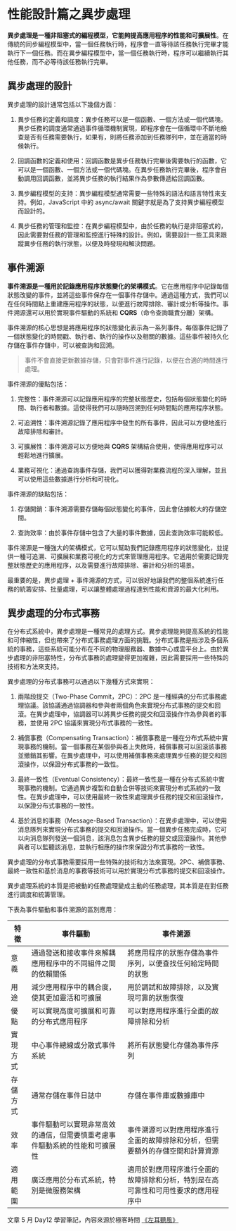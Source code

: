 # 性能設計篇之異步處理

**異步處理是一種非阻塞式的編程模型，它能夠提高應用程序的性能和可擴展性**。在傳統的同步編程模型中，當一個任務執行時，程序會一直等待該任務執行完畢才能執行下一個任務。而在異步編程模型中，當一個任務執行時，程序可以繼續執行其他任務，而不必等待該任務執行完畢。

## 異步處理的設計
異步處理的設計通常包括以下幾個方面：

1. 異步任務的定義和調度：異步任務可以是一個函數、一個方法或一個代碼塊。異步任務的調度通常通過事件循環機制實現，即程序會在一個循環中不斷地檢查是否有任務需要執行，如果有，則將任務添加到任務隊列中，並在適當的時候執行。

2. 回調函數的定義和使用：回調函數是異步任務執行完畢後需要執行的函數，它可以是一個函數、一個方法或一個代碼塊。在異步任務執行完畢後，程序會自動調用回調函數，並將異步任務的執行結果作為參數傳遞給回調函數。

3. 異步編程模型的支持：異步編程模型通常需要一些特殊的語法和語言特性來支持。例如，JavaScript 中的 async/await 關鍵字就是為了支持異步編程模型而設計的。

4. 異步任務的管理和監控：在異步編程模型中，由於任務的執行是非阻塞式的，因此需要對任務的管理和監控進行特殊的設計。例如，需要設計一些工具來跟蹤異步任務的執行狀態，以便及時發現和解決問題。

## 事件溯源

**事件溯源是一種用於記錄應用程序狀態變化的架構模式**。它在應用程序中記錄每個狀態改變的事件，並將這些事件保存在一個事件存儲中。通過這種方式，我們可以在任何時間點上重建應用程序的狀態，以便進行故障排除、審計或分析等操作。事件溯源還可以用於實現事件驅動的系統和 **CQRS**（命令查詢職責分離）架構。

事件溯源的核心思想是將應用程序的狀態變化表示為一系列事件。每個事件記錄了一個狀態變化的時間戳、執行者、執行的操作以及相關的數據。這些事件被持久化存儲在事件存儲中，可以被查詢和回溯。
> 事件不會直接更新數據存儲，只會對事件進行記錄，以便在合適的時間進行處理。

事件溯源的優點包括：

1. 完整性：事件溯源可以記錄應用程序的完整狀態歷史，包括每個狀態變化的時間、執行者和數據。這使得我們可以隨時回溯到任何時間點的應用程序狀態。

2. 可追溯性：事件溯源記錄了應用程序中發生的所有事件，因此可以方便地進行故障排除和審計。

3. 可擴展性：事件溯源可以方便地與 **CQRS** 架構結合使用，使得應用程序可以輕鬆地進行擴展。

4. 業務可視化：通過查詢事件存儲，我們可以獲得對業務流程的深入理解，並且可以使用這些數據進行分析和可視化。

事件溯源的缺點包括：

1. 存儲開銷：事件溯源需要存儲每個狀態變化的事件，因此會佔據較大的存儲空間。

2. 查詢效率：由於事件存儲中包含了大量的事件數據，因此查詢效率可能較低。

事件溯源是一種強大的架構模式，它可以幫助我們記錄應用程序的狀態變化，並提供一種可追溯、可擴展和業務可視化的方式來管理應用程序。它適用於需要記錄完整狀態歷史的應用程序，以及需要進行故障排除、審計和分析的場景。

最重要的是，異步處理 + 事件溯源的方式，可以很好地讓我們的整個系統進行任務的統籌安排、批量處理，可以讓整體處理過程達到性能和資源的最大化利用。

## 異步處理的分布式事務

在分布式系統中，異步處理是一種常見的處理方式。異步處理能夠提高系統的性能和可伸縮性，但也帶來了分布式事務處理方面的挑戰。分布式事務是指涉及多個系統的事務，這些系統可能分布在不同的物理服務器、數據中心或雲平台上。由於異步處理的非阻塞特性，分布式事務的處理變得更加複雜，因此需要採用一些特殊的技術和方法來支持。

異步處理的分布式事務可以通過以下幾種方式來實現：

1. 兩階段提交（Two-Phase Commit，2PC）：2PC 是一種經典的分布式事務處理協議。該協議通過協調器和參與者兩個角色來實現分布式事務的提交和回滾。在異步處理中，協調器可以將異步任務的提交和回滾操作作為參與者的事務，並使用 2PC 協議來實現分布式事務的一致性。

2. 補償事務（Compensating Transaction）：補償事務是一種在分布式系統中實現事務的機制。當一個事務在某個參與者上失敗時，補償事務可以回滾該事務並撤銷其影響。在異步處理中，可以使用補償事務來處理異步任務的提交和回滾操作，以保證分布式事務的一致性。

3. 最終一致性（Eventual Consistency）：最終一致性是一種在分布式系統中實現事務的機制。它通過異步複製和自動合併等技術來實現分布式系統的一致性。在異步處理中，可以使用最終一致性來處理異步任務的提交和回滾操作，以保證分布式事務的一致性。

4. 基於消息的事務（Message-Based Transaction）：在異步處理中，可以使用消息隊列來實現分布式事務的提交和回滾操作。當一個異步任務完成時，它可以向消息隊列發送一個消息，該消息包含異步任務的提交或回滾操作。其他參與者可以監聽該消息，並執行相應的操作來保證分布式事務的一致性。

異步處理的分布式事務需要採用一些特殊的技術和方法來實現。2PC、補償事務、最終一致性和基於消息的事務等技術可以用於實現分布式事務的提交和回滾操作。

異步處理系統的本質是把被動的任務處理變成主動的任務處理，其本質是在對任務進行調度和統籌管理。

下表為事件驅動和事件溯源的區別應用：

| 特徵 | 事件驅動 | 事件溯源 |
| --- | --- | --- |
| 意義 | 通過發送和接收事件來解耦應用程序中的不同組件之間的依賴關係 | 將應用程序的狀態存儲為事件序列，以便查找任何給定時間的狀態 |
| 用途 | 減少應用程序中的耦合度，使其更加靈活和可擴展 | 用於調試和故障排除，以及實現可靠的狀態恢復 |
| 優點 | 可以實現高度可擴展和可靠的分布式應用程序 | 可以對應用程序進行全面的故障排除和分析 |
| 實現方式 | 中心事件總線或分散式事件系統 | 將所有狀態變化存儲為事件序列 |
| 存儲方式 | 通常存儲在事件日誌中 | 存儲在事件庫或數據庫中 |
| 效率 | 事件驅動可以實現非常高效的通信，但需要慎重考慮事件驅動系統的性能和可擴展性 | 事件溯源可以對應用程序進行全面的故障排除和分析，但需要額外的存儲空間和計算資源 |
| 適用範圍 | 廣泛應用於分布式系統，特別是微服務架構 | 適用於對應用程序進行全面的故障排除和分析，特別是在高可靠性和可用性要求的應用程序中 |


文章 5 月 Day12 學習筆記，內容來源於極客時間 [《左耳聽風》](http://gk.link/a/123h4)
